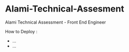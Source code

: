 # Alami-Technical-Assesment
Alami Technical Assessment - Front End Engineer

How to Deploy :

+ ...
+ ...
